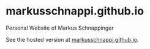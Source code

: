 # markusschnappi.github.io
Personal Website of Markus Schnappinger

See the hosted version at [markusschnappi.github.io](https://markusschnappi.github.io/).


